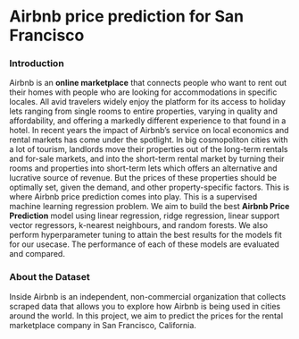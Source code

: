 # Airbnb price prediction for San Francisco

### Introduction
Airbnb is an **online marketplace** that connects people who want to rent out their homes with people who are looking for accommodations in specific locales. All avid travelers widely enjoy the platform for its access to holiday lets ranging from single rooms to entire properties, varying in quality and affordability, and offering a markedly different experience to that found in a hotel. In recent years the impact of Airbnb’s service on local economics and rental markets has come under the spotlight. In big cosmopoliton cities with a lot of tourism, landlords move their properties out of the long-term rentals and for-sale markets, and into the short-term rental market by turning their rooms and properties into short-term lets which offers an alternative and lucrative source of revenue. But the prices of these properties should be optimally set, given the demand, and other property-specific factors. This is where Airbnb price prediction comes into play. This is a supervised machine learning regression problem. We aim to build the best **Airbnb Price Prediction** model using linear regression, ridge regression, linear support vector regressors, k-nearest neighbours, and random forests. We also perform hyperparameter tuning to attain the best results for the models fit for our usecase. The performance of each of these models are evaluated and compared.

### About the Dataset
Inside Airbnb is an independent, non-commercial organization that collects scraped data that allows you to explore how Airbnb is being used in cities around the world. In this project, we aim to predict the prices for the rental marketplace company in San Francisco, California. 
